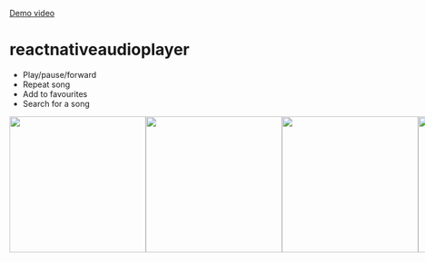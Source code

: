[Demo video](https://youtu.be/tuJAf6E5vLE)
# reactnativeaudioplayer

- Play/pause/forward
- Repeat song
- Add to favourites
- Search for a song

<div style="display:flex;">
<img src="https://res.cloudinary.com/navtech/image/upload/v1633172006/Screenshot_1630326375_di1p0w.png" style="object-fit:contain;" width="240"/>
<img src="https://res.cloudinary.com/navtech/image/upload/v1633172085/Screenshot_1630327377_hy1t9a.png" style="object-fit:contain;" width="240"/>
<img src="https://res.cloudinary.com/navtech/image/upload/v1633172127/Screenshot_1630230998_za0m9g.png" style="object-fit:contain;" width="240"/>
<img src="https://res.cloudinary.com/navtech/image/upload/v1633172152/Screenshot_1630249366_hlrln1.png" style="object-fit:contain;" width="240"/>
</div>
 
